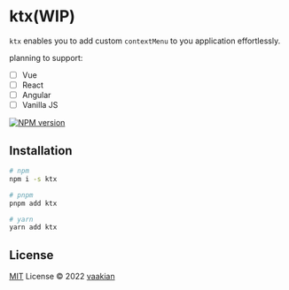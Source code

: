 # ktx(WIP)

`ktx` enables you to add custom `contextMenu` to you application effortlessly.

planning to support:
- [ ] Vue
- [ ] React
- [ ] Angular
- [ ] Vanilla JS

[![NPM version](https://img.shields.io/npm/v/ktx?color=a1b858&label=)](https://www.npmjs.com/package/ktx)

## Installation

```bash
# npm
npm i -s ktx

# pnpm
pnpm add ktx

# yarn
yarn add ktx
```

## License

[MIT](./LICENSE) License © 2022 [vaakian](https://github.com/vaakian)
